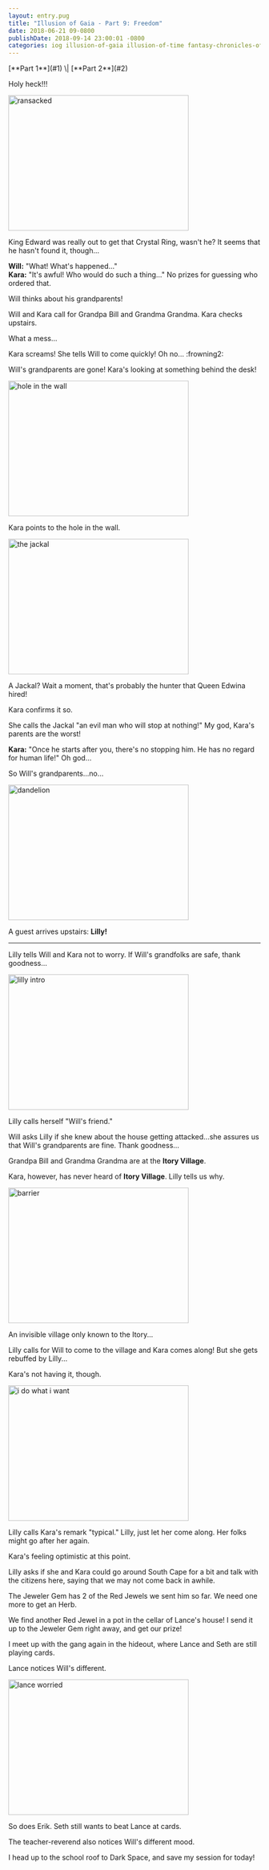 ```yaml
---
layout: entry.pug
title: "Illusion of Gaia - Part 9: Freedom"
date: 2018-06-21 09-0800
publishDate: 2018-09-14 23:00:01 -0800
categories: iog illusion-of-gaia illusion-of-time fantasy-chronicles-of-gaia gaia-gensoki quintet-enix playthroughs
---
```


<p class="entry-partination" markdown="1">[**Part 1**](#1) \| [**Part 2**](#2)</p>

<a name="1"></a>

Holy heck!!!

<img src="https://i.imgur.com/kt0BLKt.png" alt="ransacked" width="360" height="270" id="liveblog" />

King Edward was really out to get that Crystal Ring, wasn't he? It seems that he hasn't found it, though...

**Will:** "What! What's happened..."<br/>
**Kara:** "It's awful! Who would do such a thing..." No prizes for guessing who ordered that.

Will thinks about his grandparents!

Will and Kara call for Grandpa Bill and Grandma Grandma. Kara checks upstairs.

What a mess...

Kara screams! She tells Will to come quickly! Oh no... :frowning2:

Will's grandparents are gone! Kara's looking at something behind the desk!

<img src="https://i.imgur.com/gXn0jp5.png" alt="hole in the wall" width="360" height="270" id="liveblog" />

Kara points to the hole in the wall.

<img src="https://i.imgur.com/kQ6JuAl.png" alt="the jackal" width="360" height="270" id="liveblog" />

A Jackal? Wait a moment, that's probably the hunter that Queen Edwina hired!

Kara confirms it so.

She calls the Jackal "an evil man who will stop at nothing!" My god, Kara's parents are the worst!

**Kara:** "Once he starts after you, there's no stopping him. He has no regard for human life!" Oh god...

So Will's grandparents...no...

<img src="https://i.imgur.com/F3yvxmL.png" alt="dandelion" width="360" height="270" id="liveblog" />

A guest arrives upstairs: **Lilly!**

<a name="2"></a>

---

Lilly tells Will and Kara not to worry. If Will's grandfolks are safe, thank goodness...

<img src="https://i.imgur.com/gr0FekS.png" alt="lilly intro" width="360" height="270" id="liveblog" />

Lilly calls herself "Will's friend."

Will asks Lilly if she knew about the house getting attacked...she assures us that Will's grandparents are fine. Thank goodness...

Grandpa Bill and Grandma Grandma are at the **Itory Village**.

Kara, however, has never heard of **Itory Village**. Lilly tells us why.

<img src="https://i.imgur.com/wsCdxzp.png" alt="barrier" width="360" height="270" id="liveblog" />

An invisible village only known to the Itory...

Lilly calls for Will to come to the village and Kara comes along! But she gets rebuffed by Lilly...

Kara's not having it, though.

<img src="https://i.imgur.com/4myizjY.png" alt="i do what i want" width="360" height="270" id="liveblog" />

Lilly calls Kara's remark "typical." Lilly, just let her come along. Her folks might go after her again.

Kara's feeling optimistic at this point.

Lilly asks if she and Kara could go around South Cape for a bit and talk with the citizens here, saying that we may not come back in awhile. 

The Jeweler Gem has 2 of the Red Jewels we sent him so far. We need one more to get an Herb.

We find another Red Jewel in a pot in the cellar of Lance's house! I send it up to the Jeweler Gem right away, and get our prize!

I meet up with the gang again in the hideout, where Lance and Seth are still playing cards.

Lance notices Will's different.

<img src="https://i.imgur.com/KnnZ6nE.png" alt="lance worried" width="360" height="270" id="liveblog" />

So does Erik. Seth still wants to beat Lance at cards.

The teacher-reverend also notices Will's different mood.

I head up to the school roof to Dark Space, and save my session for today!